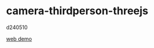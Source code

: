 # camera-thirdperson-threejs

d240510

[web demo](https://camera-thirdperson-threejs.netlify.app/)

